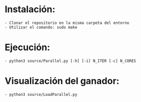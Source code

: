 # Instalación:
	- Clonar el repositorio en la misma carpeta del entorno
	- Utilizar el comando: sudo make

# Ejecución:
	- python3 source/Parallel.py [-h] [-i] N_ITER [-c] N_CORES

# Visualización del ganador: 
	- python3 source/LoadParallel.py
